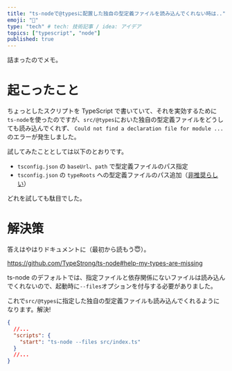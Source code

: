 ```yaml
---
title: "ts-nodeで@typesに配置した独自の型定義ファイルを読み込んでくれない時は.."
emoji: "🚸"
type: "tech" # tech: 技術記事 / idea: アイデア
topics: ["typescript", "node"]
published: true
---
```


詰まったのでメモ。

# 起こったこと

ちょっとしたスクリプトを TypeScript で書いていて、それを実効するために`ts-node`を使ったのですが、`src/@types`においた独自の型定義ファイルをどうしても読み込んでくれず、 `Could not find a declaration file for module ...`のエラーが発生しました。

試してみたこととしては以下のとおりです。

- `tsconfig.json` の `baseUrl`、`path` で型定義ファイルのパス指定
- `tsconfig.json` の `typeRoots` への型定義ファイルのパス追加（[非推奨らしい](https://qiita.com/tetradice/items/b89a5dd41fcebf96379e)）

どれを試しても駄目でした。

# 解決策

答えはやはりドキュメントに（最初から読もう😇）。

https://github.com/TypeStrong/ts-node#help-my-types-are-missing

ts-node のデフォルトでは、指定ファイルと依存関係にないファイルは読み込んでくれないので、起動時に`--files`オプションを付与する必要がありました。

これで`src/@types`に指定した独自の型定義ファイルも読み込んでくれるようになります。解決!


```json:package.json
{
  //...
  "scripts": {
    "start": "ts-node --files src/index.ts"
  }
  //...
}
```